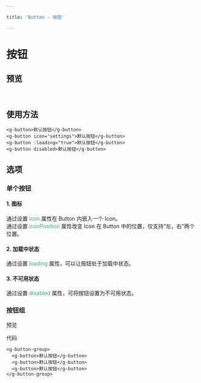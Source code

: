 ```yaml
---

title: 'Button - 按钮'

---
```

# 按钮

## 预览
&nbsp;

<ClientOnly>
  <button-demos></button-demos>
</ClientOnly>

## 使用方法
```vue
<g-button>默认按钮</g-button>
<g-button icon="settings">默认按钮</g-button>
<g-button :loading="true">默认按钮</g-button>
<g-button disabled>默认按钮</g-button>
```

## 选项
### 单个按钮
####  1. 图标
通过设置<span style='color:#3eaf7c;background-color:#F8F8F8'> icon </span>属性在 Button 内嵌入一个 Icon。  
通过设置<span style='color:#3eaf7c;background-color:#F8F8F8'> iconPosition </span>属性改变 Icon 在 Button 中的位置，仅支持“左，右”两个位置。
####  2. 加载中状态
通过设置<span style='color:#3eaf7c;background-color:#F8F8F8'> loading </span>属性，可以让按钮处于加载中状态。
####  3. 不可用状态
通过设置<span style='color:#3eaf7c;background-color:#F8F8F8'> disabled </span>属性，可将按钮设置为不可用状态。

### 按钮组
预览
<ClientOnly>
    <button-group-demo></button-group-demo>
</ClientOnly>

代码
```vue
<g-button-group>
  <g-button>默认按钮</g-button>
  <g-button>默认按钮</g-button>
  <g-button>默认按钮</g-button>
</g-button-group>
```

